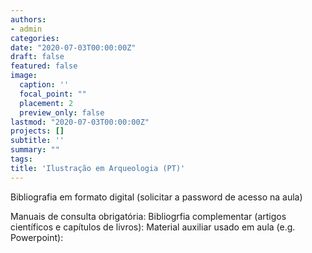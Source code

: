```yaml
---
authors:
- admin
categories:
date: "2020-07-03T00:00:00Z"
draft: false
featured: false
image:
  caption: ''
  focal_point: ""
  placement: 2
  preview_only: false
lastmod: "2020-07-03T00:00:00Z"
projects: []
subtitle: ''
summary: ""
tags:
title: 'Ilustração em Arqueologia (PT)'
---
```


Bibliografia em formato digital (solicitar a password de acesso na aula)

Manuais de consulta obrigatória:
Bibliogrfia complementar (artigos científicos e capítulos de livros):
Material auxiliar usado em aula (e.g. Powerpoint): 
